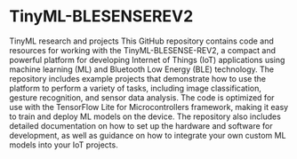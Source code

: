 # TinyML-BLESENSEREV2
TinyML research and projects
This GitHub repository contains code and resources for working with the TinyML-BLESENSE-REV2, a compact and powerful platform for developing Internet of Things (IoT) applications using machine learning (ML) and Bluetooth Low Energy (BLE) technology. The repository includes example projects that demonstrate how to use the platform to perform a variety of tasks, including image classification, gesture recognition, and sensor data analysis. The code is optimized for use with the TensorFlow Lite for Microcontrollers framework, making it easy to train and deploy ML models on the device. The repository also includes detailed documentation on how to set up the hardware and software for development, as well as guidance on how to integrate your own custom ML models into your IoT projects.
